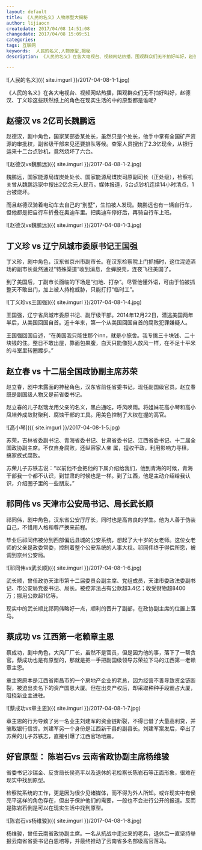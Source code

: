 ```yaml
---
layout: default
title: 《人民的名义》人物原型大揭秘
author: lijiaocn
createdate: 2017/04/08 14:51:08
changedate: 2017/04/08 15:09:51
categories:
tags: 互联网
keywords:  人民的名义,人物原型,揭秘
description: 《人民的名义》在各大电视台、视频网站热播，围观群众们无不拍好叫好，赵德汉、丁义珍这些跃然纸上的角色在现实生活的中的原型都是谁呢?

---
```


![人民的名义]({{ site.imgurl }}/2017-04-08-1-1.jpg)

《人民的名义》在各大电视台、视频网站热播，围观群众们无不拍好叫好，赵德汉、丁义珍这些跃然纸上的角色在现实生活的中的原型都是谁呢?


## 赵德汉 vs 2亿司长魏鹏远

赵德汉，剧中角色，国家某部委某处长，虽然只是个处长，他手中掌有全国矿产资源的审批权，副省级干部来见还要排队等候。查案人员搜出了2.3亿现金，从银行运来十二台点钞机，竟然烧坏了六台。

![赵德汉vs魏鹏远]({{ site.imgurl }}/2017-04-08-1-2.jpg)

魏鹏远，国家能源局煤炭处处长、国家能源局煤炭司原副司长（正处级），检察机关曾从魏鹏远家中搜出2亿余元人民币。媒体报道，5台点钞机连续14小时清点，1台被烧坏。

而且赵德汉骑着电动车去自己的“别墅”，生怕被人发现。魏鹏远也有一辆自行车，但他都是把自行车折叠在奥迪车里。把奥迪车停好后，再骑自行车上班。

![赵德汉vs魏鹏远]({{ site.imgurl }}/2017-04-08-1-3.jpg)

## 丁义珍 vs 辽宁凤城市委原书记王国强

丁义珍，剧中角色，汉东省京州市副市长。在汉东检察院上门抓捕时，这位混迹酒场的副市长竟然通过“特殊渠道”收到消息，金蝉脱壳，连夜飞往美国了。

到了美国后，丁副市长面临的下场是“扫地、打杂”。尽管他懂外语，可由于怕被抓整天不敢出门，加上被人持枪威胁，只能打打“临时工”。

![丁义珍vs王国强]({{ site.imgurl }}/2017-04-08-1-4.jpg)

王国强，辽宁省凤城市委原书记、副厅级干部。2014年12月22日，潜逃美国两年半后，从美国回国自首。近十年来，第一个从美国回国自首的腐败犯罪嫌疑人。

王国强回国自述，“在美国我只能住那个inn，就是小旅舍。我专挑三十块钱、二十块钱的住。整日不敢出屋，靠面包果腹，白天只能像犯人放风一样，在不足十平米的斗室里转圈踱步。”

## 赵立春  vs 十二届全国政协副主席苏荣

赵立春，剧中未露面的神秘角色，汉东省前任省委书记，现任副国级官员。赵立春既是副国级人物又是前省委书记。

赵立春的儿子赵瑞龙用父亲的名义，黑白通吃，呼风唤雨。将姐妹花高小琴和高小凤培养成敛财聚利、腐蚀干部的工具。用美色控制了大权在握的高官。

![高小琴]({{ site.imgurl }}/2017-04-08-1-5.jpg)

苏荣，吉林省委副书记、青海省委书记、甘肃省委书记、江西省委书记、十二届全国政协副主席。不仅自身腐败，还纵容家人亲 属，擅权干政，利用影响力寻租，搞家族式腐败。

苏荣儿子苏铁志说：“以前他不会把他的下属介绍给我们，他到青海的时候，青海干部我一个都不认识，到甘肃的时候也是一样。到了江西，他是主动介绍给我认识，介绍圈子里的一些朋友。”

## 祁同伟 vs 天津市公安局书记、局长武长顺

祁同伟，剧中角色，汉东省公安厅厅长，同时也是高育良的学生。他为人善于伪装自己，不惜用人格和尊严换来前程。

毕业后祁同伟被分到西部偏远县城的公安系统，想起了大十岁的女老师。这位女老师的父亲是政委常委，控制着整个公安系统的人事大权。祁同伟终于得偿所愿，被调到京州公安局。

![祁同伟vs武长顺]({{ site.imgurl }}/2017-04-08-1-6.jpg)

武长顺，曾任政协天津市第十二届委员会副主席、党组成员，天津市委政法委副书记、市公安局党委书记、局长。被控非法占有公款超3.4亿；收受财物超8400万；挪用公款超1亿等。

现实中的武长顺比祁同伟略好一点，顺利的晋升了副部，在政协副主席的位置上落马。

## 蔡成功 vs 江西第一老赖章主恩

蔡成功，剧中角色，大风厂厂长，虽然不是官员，但是因为他的事，落下了一帮贪官。蔡成功也是有原型的，那就是把一手把副国级领导苏荣拉下马的江西第一老赖章主恩。

章主恩原本是江西省南昌市的一个房地产企业的老总，因为经营不善导致资金链断裂，被迫出卖名下的资产国恩大厦。但在出卖产权后，却采取种种手段霸占大厦，阻挠新业主进驻。

![蔡成功vs章主恩]({{ site.imgurl }}/2017-04-08-1-7.jpg)

章主恩的行为导致了另一名业主刘建军的资金链断裂，不得已借了大量高利贷，并骗取银行信贷。刘建军另一个身份是江西新干县的副县长。刘建军案发后，牵出了苏荣的儿子苏铁志，直接引爆了江西官场地震。

## 好官原型： 陈岩石vs 云南省政协副主席杨维骏

省委书记沙瑞金、反贪局长侯亮平以及退休的老检察长陈岩石等正面形象，很难在现实中找到原型。

检察院系统的工作，更是因为很少见诸媒体，而不得为外人所知。或许现实中有侯亮平这样的角色存在，但出于保护他们的需要，一般也不会进行公开的报道。反而是陈岩石倒是可以在现实生活中找到原型。

![陈岩石vs杨维骏]({{ site.imgurl }}/2017-04-08-1-8.jpg)

杨维骏，曾任云南省政协副主席。一名从抗战中走过来的老兵，退休后一直坚持举报云南省省委书记白恩培等，并最终推动了云南省多名部级高官落马。
